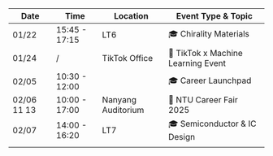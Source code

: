 
| Date        | Time          | Location           | Event Type & Topic                 |
| ----------- | ------------- | ------------------ | ---------------------------------- |
| 01/22       | 15:45 - 17:15 | LT6                | 🎓 Chirality Materials             |
| 01/24       | /             | TikTok Office      | 🚌 TikTok x Machine Learning Event |
| 02/05       | 10:30 - 12:00 |                    | 🎓 Career Launchpad                |
| 02/06 11 13 | 10:00 - 17:00 | Nanyang Auditorium | 👔 NTU Career Fair 2025            |
| 02/07       | 14:00 - 16:20 | LT7                | 🎓 Semiconductor & IC Design       |
|             |               |                    |                                    |


